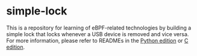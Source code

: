 # simple-lock

This is a repository for learning of eBPF-related technologies by building a simple lock that locks whenever a USB device is removed and vice versa. For more information, please refer to READMEs in the [Python edition](python/) or [C edition](c/).
